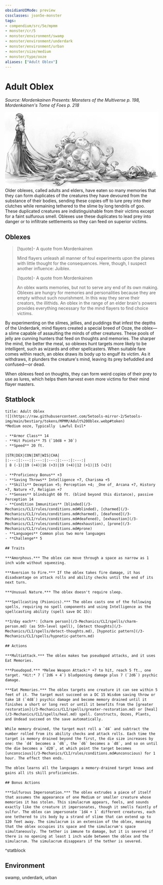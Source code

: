 ```yaml
---
obsidianUIMode: preview
cssclasses: json5e-monster
tags:
- compendium/src/5e/mpmm
- monster/cr/5
- monster/environment/swamp
- monster/environment/underdark
- monster/environment/urban
- monster/size/medium
- monster/type/ooze
aliases: ["Adult Oblex"]
---
```

# Adult Oblex
*Source: Mordenkainen Presents: Monsters of the Multiverse p. 198, Mordenkainen's Tome of Foes p. 218*  

![](https://raw.githubusercontent.com/5etools-mirror-2/5etools-img/main/bestiary/MPMM/Adult%20Oblex.webp#right)  
Older oblexes, called adults and elders, have eaten so many memories that they can form duplicates of the creatures they have devoured from the substance of their bodies, sending these copies off to lure prey into their clutches while remaining tethered to the slime by long tendrils of goo. These duplicated creatures are indistinguishable from their victims except for a faint sulfurous smell. Oblexes use these duplicates to lead prey into danger or to infiltrate settlements so they can feed on superior victims.

## Oblexes

> [!quote]- A quote from Mordenkainen  
> 
> Mind flayers unleash all manner of foul experiments upon the planes with little thought for the consequences. Here, though, I suspect another influence: Juiblex.

> [!quote]- A quote from Mordenkainen  
> 
> An oblex wants memories, but not to serve any end of its own making. Oblexes are hungry for memories and personalities because they are empty without such nourishment. In this way they serve their creators, the illithids. An oblex in the range of an elder brain's powers provides everything necessary for the mind flayers to find choice victims.

By experimenting on the slimes, jellies, and puddings that infest the depths of the Underdark, mind flayers created a special breed of Ooze, the oblex—a slime capable of assaulting the minds of other creatures. These pools of jelly are cunning hunters that feed on thoughts and memories. The sharper the mind, the better the meal, so oblexes hunt targets more likely to be intelligent, such as wizards and other spellcasters. When suitable fare comes within reach, an oblex draws its body up to engulf its victim. As it withdraws, it plunders the creature's mind, leaving its prey befuddled and confused—or dead.

When oblexes feed on thoughts, they can form weird copies of their prey to use as lures, which helps them harvest even more victims for their mind flayer masters.


## Statblock

```ad-statblock
title: Adult Oblex
![](https://raw.githubusercontent.com/5etools-mirror-2/5etools-img/main/bestiary/tokens/MPMM/Adult%20Oblex.webp#token)
*Medium ooze, Typically  Lawful Evil*

- **Armor Class** 14 
- **Hit Points** 75 (`10d8 + 30`) 
- **Speed** 20 ft.

|STR|DEX|CON|INT|WIS|CHA|
|:---:|:---:|:---:|:---:|:---:|:---:|
| 8 (-1)|19 (+4)|16 (+3)|19 (+4)|12 (+1)|15 (+2)|

- **Proficiency Bonus** +3
- **Saving Throws** Intelligence +7, Charisma +5
- **Skills** Deception +5; Perception +4; _One of_ Arcana +7, History +7, Nature +7, Religion +7
- **Senses** blindsight 60 ft. (blind beyond this distance), passive Perception 14
- **Condition Immunities** [blinded](/3-Mechanics/CLI/rules/conditions.md#blinded), [charmed](/3-Mechanics/CLI/rules/conditions.md#charmed), [deafened](/3-Mechanics/CLI/rules/conditions.md#deafened), [exhaustion](/3-Mechanics/CLI/rules/conditions.md#exhaustion), [prone](/3-Mechanics/CLI/rules/conditions.md#prone)
- **Languages** Common plus two more languages
- **Challenge** 5

## Traits

***Amorphous.*** The oblex can move through a space as narrow as 1 inch wide without squeezing.

***Aversion to Fire.*** If the oblex takes fire damage, it has disadvantage on attack rolls and ability checks until the end of its next turn.

***Unusual Nature.*** The oblex doesn't require sleep.

***Spellcasting (Psionics).*** The oblex casts one of the following spells, requiring no spell components and using Intelligence as the spellcasting ability (spell save DC 15):

**3/day each**: [charm person](/3-Mechanics/CLI/spells/charm-person.md) (as 5th-level spell), [detect thoughts](/3-Mechanics/CLI/spells/detect-thoughts.md), [hypnotic pattern](/3-Mechanics/CLI/spells/hypnotic-pattern.md)

## Actions

***Multiattack.*** The oblex makes two pseudopod attacks, and it uses Eat Memories.

***Pseudopod.*** *Melee Weapon Attack:* +7 to hit, reach 5 ft., one target. *Hit:* 7 (`2d6 + 4`) bludgeoning damage plus 7 (`2d6`) psychic damage.

***Eat Memories.*** The oblex targets one creature it can see within 5 feet of it. The target must succeed on a DC 15 Wisdom saving throw or take 18 (`4d8`) psychic damage and become memory drained until it finishes a short or long rest or until it benefits from the [greater restoration](/3-Mechanics/CLI/spells/greater-restoration.md) or [heal](/3-Mechanics/CLI/spells/heal.md) spell. Constructs, Oozes, Plants, and Undead succeed on the save automatically.

While memory drained, the target must roll a `d4` and subtract the number rolled from its ability checks and attack rolls. Each time the target is memory drained beyond the first, the die size increases by one: the `d4` becomes a `d6`, the `d6` becomes a `d8`, and so on until the die becomes a `d20`, at which point the target becomes [unconscious](/3-Mechanics/CLI/rules/conditions.md#unconscious) for 1 hour. The effect then ends.

The oblex learns all the languages a memory-drained target knows and gains all its skill proficiencies.

## Bonus Actions

***Sulfurous Impersonation.*** The oblex extrudes a piece of itself that assumes the appearance of one Medium or smaller creature whose memories it has stolen. This simulacrum appears, feels, and sounds exactly like the creature it impersonates, though it smells faintly of sulfur. The oblex can impersonate `1d4 + 1` different creatures, each one tethered to its body by a strand of slime that can extend up to 120 feet away. The simulacrum is an extension of the oblex, meaning that the oblex occupies its space and the simulacrum's space simultaneously. The tether is immune to damage, but it is severed if there is no opening at least 1 inch wide between the oblex and the simulacrum. The simulacrum disappears if the tether is severed.
```
^statblock

## Environment

swamp, underdark, urban